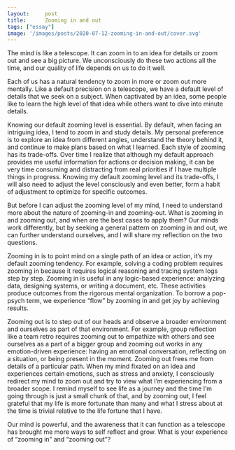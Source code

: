 ```yaml
---
layout:     post
title:      Zooming in and out
tags: ["essay"]
image: '/images/posts/2020-07-12-zooming-in-and-out/cover.svg'
---
```


The mind is like a telescope. It can zoom in to an idea for details or zoom out and see a big picture. We unconsciously do these two actions all the time, and our quality of life depends on us to do it well.

Each of us has a natural tendency to zoom in more or zoom out more mentally. Like a default precision on a telescope, we have a default level of details that we seek on a subject. When captivated by an idea, some people like to learn the high level of that idea while others want to dive into minute details.

Knowing our default zooming level is essential. By default, when facing an intriguing idea, I tend to zoom in and study details. My personal preference is to explore an idea from different angles, understand the theory behind it, and continue to make plans based on what I learned. Each style of zooming has its trade-offs. Over time I realize that although my default approach provides me useful information for actions or decision making, it can be very time consuming and distracting from real priorities if I have multiple things in progress. Knowing my default zooming level and its trade-offs, I will also need to adjust the level consciously and even better, form a habit of adjustment to optimize for specific outcomes.

But before I can adjust the zooming level of my mind, I need to understand more about the nature of zooming-in and zooming-out. What is zooming in and zooming out, and when are the best cases to apply them? Our minds work differently, but by seeking a general pattern on zooming in and out, we can further understand ourselves, and I will share my reflection on the two questions.

Zooming in is to point mind on a single path of an idea or action, it’s my default zooming tendency. For example, solving a coding problem requires zooming in because it requires logical reasoning and tracing system logs step by step. Zooming in is useful in any logic-based experience: analyzing data, designing systems, or writing a document, etc. These activities produce outcomes from the rigorous mental organization. To borrow a pop-psych term, we experience “flow” by zooming in and get joy by achieving results.

Zooming out is to step out of our heads and observe a broader environment and ourselves as part of that environment. For example, group reflection like a team retro requires zooming out to empathize with others and see ourselves as a part of a bigger group and zooming out works in any emotion-driven experience: having an emotional conversation, reflecting on a situation, or being present in the moment. Zooming out frees me from details of a particular path. When my mind fixated on an idea and experiences certain emotions, such as stress and anxiety, I consciously redirect my mind to zoom out and try to view what I’m experiencing from a broader scope. I remind myself to see life as a journey and the time I’m going through is just a small chunk of that, and by zooming out, I feel grateful that my life is more fortunate than many and what I stress about at the time is trivial relative to the life fortune that I have.

Our mind is powerful, and the awareness that it can function as a telescope has brought me more ways to self reflect and grow. What is your experience of “zooming in” and “zooming out”?
